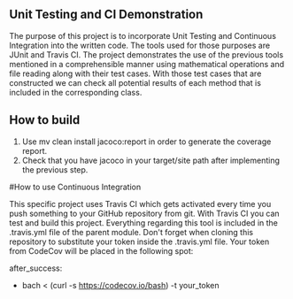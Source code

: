## Unit Testing and CI Demonstration 

The purpose of this project is to incorporate Unit Testing and Continuous Integration into the written code. The tools used for those purposes are JUnit and Travis CI. The project demonstrates the use of the previous tools mentioned in a comprehensible manner using mathematical operations and file reading along with their test cases. With those test cases that are constructed we can check all potential results of each method that is included in the corresponding class. 

## How to build
1. Use mv clean install jacoco:report in order to generate the coverage report.
2. Check that you have jacoco in your target/site path after implementing the previous step.

#How to use Continuous Integration

This specific project uses Travis CI which gets activated every time you push something to your GitHub repository from git. With Travis CI you can test and build this project. Everything regarding this tool is included in the .travis.yml file of the parent module. 
Don't forget when cloning this repository to substitute your token inside the .travis.yml file. 
Your token from CodeCov will be placed in the following spot:

after_success: 
- bach < (curl -s https://codecov.io/bash) -t your_token

